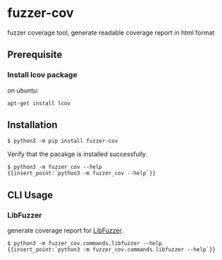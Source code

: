 
# fuzzer-cov

fuzzer coverage tool, generate readable coverage report in html format

## Prerequisite

### Install lcov package
on ubuntu:

```shell
apt-get install lcov
```

## Installation

```shell
$ python3 -m pip install fuzzer-cov
```

Verify that the pacakge is installed successfully.

```shell
$ python3 -m fuzzer_cov --help
{{insert_point:`python3 -m fuzzer_cov --help`}}
```

## CLI Usage

### LibFuzzer

generate coverage report for [LibFuzzer](https://llvm.org/docs/LibFuzzer.html).

```shell
$ python3 -m fuzzer_cov.commands.libfuzzer --help
{{insert_point:`python3 -m fuzzer_cov.commands.libfuzzer --help`}}
```
